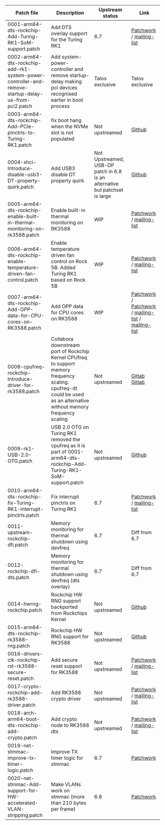 | Patch file                                                    | Description                                | Upstream status | Link                                                                                                                                                                                                         |
|---------------------------------------------------------------|--------------------------------------------|-----------------|--------------------------------------------------------------------------------------------------------------------------------------------------------------------------------------------------------------|
| 0001-arm64-dts-rockchip-Add-Turing-RK1-SoM-support.patch      | Add DTS overlay support for the Turing RK1 | 6.7             | [Patchwork](https://patchwork.kernel.org/project/linux-rockchip/patch/20231011225823.2542262-4-CFSworks@gmail.com/) / [mailing-list](https://lore.kernel.org/all/20231011225823.2542262-4-CFSworks@gmail.com/) |
| 0002-arm64-dts-rockchip-add-rk1-system-power-controller-and-remove-startup-delay-us-from-pci2.patch | Add system-power-controller and remove startup-delay making pci devices recognised earlier in boot process | Talos exclusive | Talos exclusive |
| 0003-arm64-dts-rockchip-Add-PCIe-pinctrls-to-Turing-RK1.patch | fix boot hang when the NVMe slot is not populated            | Not upstreamed  | [Github](https://github.com/Joshua-Riek/linux/commit/f4f691267440b371a4f46fd0e3c63cd514cdfa04)                                                                                                               |
| 0004-xhci-Introduce-disable-usb3-DT-property-quirk.patch | Add USB3 disable DT property quirk       | Not Upstreamed, USB-DP patch in 6.8 is an alternative but patchset is large             | [Github](https://github.com/CFSworks/alpine-rk1/blob/db2b5df883b6bcbfd812f12c998fa42613f08c56/main/linux-turing/0004-xhci-Introduce-disable-usb3-DT-property-quirk.patch)
| 0005-arm64-dts-rockchip-enable-built-in-thermal-monitoring-on-rk3588.patch | Enable built-in thermal monitoring on RK3588 | WIP             | [Patchwork](https://patchwork.kernel.org/project/linux-rockchip/patch/20240229-rk-dts-additions-v3-1-6afe8473a631@gmail.com/) / [mailing-list](https://lore.kernel.org/all/20240229-rk-dts-additions-v3-1-6afe8473a631@gmail.com/) |
| 0006-arm64-dts-rockchip-enable-temperature-driven-fan-control.patch | Enable temperature driven fan control on Rock 5B. Added Turing RK1 based on Rock 5B  | WIP             | [Patchwork](https://patchwork.kernel.org/project/linux-rockchip/patch/20240229-rk-dts-additions-v3-2-6afe8473a631@gmail.com/) / [mailing-list](https://lore.kernel.org/all/20240229-rk-dts-additions-v3-2-6afe8473a631@gmail.com/) |
| 0007-arm64-dts-rockchip-Add-OPP-data-for-CPU-cores-on-RK3588.patch | Add OPP data for CPU cores on RK3588     | WIP            | [Patchwork](https://patchwork.kernel.org/project/linux-rockchip/patch/20240229-rk-dts-additions-v3-4-6afe8473a631@gmail.com/) / [Patchwork](https://patchwork.kernel.org/project/linux-rockchip/patch/20240229-rk-dts-additions-v3-5-6afe8473a631@gmail.com/) / [mailing-list](https://lore.kernel.org/all/20240229-rk-dts-additions-v3-4-6afe8473a631@gmail.com/) / [mailing-list](https://patchwork.kernel.org/project/linux-rockchip/patch/20240229-rk-dts-additions-v3-5-6afe8473a631@gmail.com/) |
| 0008-cpufreq-rockchip-Introduce-driver-for-rk3588.patch | Collabora downstream port of Rockchip Kernel CPUfreq to support memory frequency scaling. cpufreq-dt could be used as an alternative without memory frequency scaling             | Not upstreamed             | [Gitlab](https://gitlab.collabora.com/hardware-enablement/rockchip-3588/linux/-/commit/e76454dab456ca5e0f51e8c4fbbd15649a329648) [Gitlab](https://gitlab.collabora.com/hardware-enablement/rockchip-3588/linux/-/commit/84eaf9e41a76a75542bbc281a7fe73e044e4cb52) |
| 0009-rk1-USB-2.0-OTG.patch | USB 2.0 OTG on Turing RK1 removed the cpufreq as it is part of 0001-arm64-dts-rockchip-Add-Turing-RK1-SoM-support.patch  | Not upstreamed             | [Github](https://github.com/CFSworks/alpine-rk1/blob/db2b5df883b6bcbfd812f12c998fa42613f08c56/main/linux-turing/0010-rk1-Enable-cpufreq-thermal-USB-2.0-OTG.patch) |
| 0010-arm64-dts-rockchip-fix-Turing-RK1-interrupt-pinctrls.patch | Fix interrupt pinctrls on Turing RK1             | 6.7             | [Patchwork](https://patchwork.kernel.org/project/linux-arm-kernel/patch/20231202071212.1606800-1-CFSworks@gmail.com/) / [mailing-list](https://lore.kernel.org/all/20231202071212.1606800-1-CFSworks@gmail.com/) |
| 0011-upstream-rockchip-dfi.patch | Memory monitoring for thermal shutdown using devfreq             | 6.7             | Diff from 6.7 |
| 0012-rockchip-dfi-dts.patch | Memory monitoring for thermal shutdown using devfreq (dts overlay)             | 6.7             | Diff from 6.7 |
| 0014-hwrng-rockchip.patch | Rockchip HW RNG support backported from Rockchips Kernel            | Not upstreamed             | [Github](https://github.com/armbian/build/pull/5928) |
| 0015-arm64-dts-rockchip-rk3588-rng.patch | Rockchip HW RNG support for RK3588            | Not upstreamed             | [Github](https://github.com/armbian/build/pull/5928) |
| 0016-drivers-clk-rockchip-rst-rk3588-secure-reset.patch | Add secure reset support for RK3588            | Not upstreamed             | [Patchwork](https://patchwork.kernel.org/project/linux-arm-kernel/patch/20231107155532.3747113-6-clabbe@baylibre.com/) / [mailing-list](https://lore.kernel.org/all/20231107155532.3747113-6-clabbe@baylibre.com/) |
| 0017-crypto-rockchip-add-rk3588-driver.patch | Add RK3588 crypto driver            | Not upstreamed             | [Patchwork](https://patchwork.kernel.org/project/linux-arm-kernel/patch/20231107155532.3747113-7-clabbe@baylibre.com/) / [mailing-list](https://lore.kernel.org/all/20231107155532.3747113-7-clabbe@baylibre.com/) |
| 0018-arch-arm64-boot-dts-rockchip-add-crypto.patch | Add crypto node to RK3588 dts            | Not upstreamed             | [Patchwork](https://patchwork.kernel.org/project/linux-arm-kernel/patch/20231107155532.3747113-4-clabbe@baylibre.com/) / [mailing-list](https://lore.kernel.org/all/20231107155532.3747113-4-clabbe@baylibre.com/) |
| 0019-net-stmmac-improve-tx-timer-logic.patch | Improve TX timer logic for stmmac            | 6.7             | [Patchwork](https://patchwork.kernel.org/project/linux-arm-kernel/list/?series=794317&state=%2A&archive=both) |
| 0020-net-stmmac-Add-support-for-HW-accelerated-VLAN-stripping.patch | Make VLANs work on stmmac (more than 210 bytes per frame)           | 6.8             | [Patchwork](https://patchwork.kernel.org/project/linux-arm-kernel/patch/20231121053842.719531-1-yi.fang.gan@intel.com/) |
